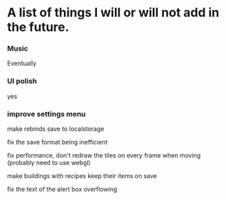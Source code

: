 # A list of things I will or will not add in the future.

### Music

Eventually

### UI polish

yes

### improve settings menu

make rebinds save to localstorage

fix the save format being inefficient

fix performance, don't redraw the tiles on every frame when moving (probably need to use webgl)

make buildings with recipes keep their items on save

fix the text of the alert box overflowing

